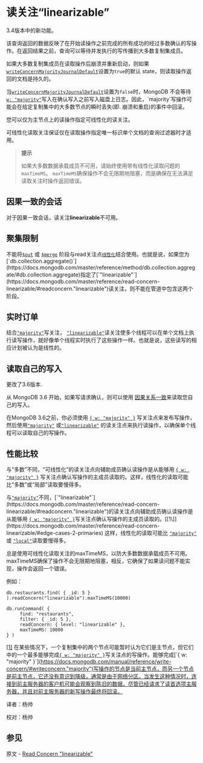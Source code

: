 # 读关注“linearizable”


 3.4版本中的新功能。

该查询返回的数据反映了在开始读操作之前完成的所有成功的经过多数确认的写操作。在返回结果之前，查询可以等待并发执行的写传播到大多数复制集成员。

如果大多数复制集成员在读取操作后崩溃并重新启动，则如果[`writeConcernMajorityJournalDefault`](https://docs.mongodb.com/master/reference/replica-configuration/#rsconf.writeConcernMajorityJournalDefault)设置为`true`的默认 state，则读取操作返回的文档是持久的。

当[`writeConcernMajorityJournalDefault`](https://docs.mongodb.com/master/reference/replica-configuration/#rsconf.writeConcernMajorityJournalDefault)设置为`false`时，MongoDB 不会等待 [`w: "majority"`](https://docs.mongodb.com/master/reference/write-concern/#writeconcern."majority")写入在确认写入之前写入磁盘上日志。因此，`majority`写操作可能会在给定复制集中的大多数节点的瞬时丢失(即. 崩溃和重启)的事件中回滚。

您可以仅为主节点上的读操作指定可线性化的读关注。

可线性化读取关注保证仅在读取操作指定唯一标识单个文档的查询过滤器时才适用。

> **提示**
>
> 如果大多数数据承载成员不可用，请始终使用带有线性化读取问题的`maxTimeMS`。 `maxTimeMS`确保操作不会无限期地阻塞，而是确保在无法满足读取关注时操作返回错误。

## 因果一致的会话

对于因果一致会话，读关注**linearizable**不可用。

## 聚集限制

不能将[`$out`](https://docs.mongodb.com/master/reference/operator/aggregation/out/#pipe._S_out) 或 [`$merge`](https://docs.mongodb.com/master/reference/operator/aggregation/merge/#pipe._S_merge) 阶段与read关注点[`线性化`](https://docs.mongodb.com/master/reference/read-concern-linearizable/#readconcern."linearizable")结合使用。也就是说，如果您为[`db.collection.aggregate()`](https://docs.mongodb.com/master/reference/method/db.collection.aggregate/#db.collection.aggregate)指定了[`"linearizable"`](https://docs.mongodb.com/master/reference/read-concern-linearizable/#readconcern."linearizable")读关注，则不能在管道中包含这两个阶段。

## 实时订单

结合[`"majority"`](https://docs.mongodb.com/manual/reference/write-concern/#writeconcern."majority")写关注， [`"linearizable"`](https://docs.mongodb.com/manual/reference/read-concern-linearizable/#readconcern."linearizable")读关注使多个线程可以在单个文档上执行读写操作，就好像单个线程实时执行了这些操作一样。也就是说，这些读写的相应计划被认为是线性的。

## 读取自己的写入

更改了3.6版本.

从 MongoDB 3.6 开始，如果写请求确认，则可以使用 [因果关系一致](https://docs.mongodb.com/master/core/read-isolation-consistency-recency/#sessions)来读取您自己的写入。

在MongoDB 3.6之前，你必须使用 [`{ w: "majority" }`](https://docs.mongodb.com/master/reference/write-concern/#writeconcern."majority") 写关注点来发布写操作，然后使用[`"majority"`](https://docs.mongodb.com/master/reference/read-concern-majority/#readconcern."majority") 或[`"linearizable"`](https://docs.mongodb.com/master/reference/read-concern-linearizable/#readconcern."linearizable") 的读关注点来执行读操作，以确保单个线程可以读取自己的写操作。

## 性能比较

与“多数”不同，“可线性化”的读关注点向辅助成员确认读操作是从能够用 [`{ w: "majority" }`](https://docs.mongodb.com/manual/reference/write-concern/#writeconcern."majority") 写关注点确认写操作的主成员读取的。这样，线性化的读取可能比“多数”或“局部”读取要慢得多。

与[`"majority"`](https://docs.mongodb.com/master/reference/read-concern-majority/#readconcern."majority")不同，[`"linearizable"`](https://docs.mongodb.com/master/reference/read-concern-linearizable/#readconcern."linearizable")的读关注点向辅助成员确认读操作是从能够用 [`{ w: "majority" }`](https://docs.mongodb.com/master/reference/write-concern/#writeconcern."majority")写关注点确认写操作的主成员读取的。[[1\]](https://docs.mongodb.com/master/reference/read-concern-linearizable/#edge-cases-2-primaries) 这样，线性化的读取可能比 [`"majority"`](https://docs.mongodb.com/master/reference/read-concern-majority/#readconcern."majority") 或 [`"local"`](https://docs.mongodb.com/master/reference/read-concern-local/#readconcern."local")读取要慢得多。

总是使用可线性化读取关注的maxTimeMS，以防大多数数据承载成员不可用。maxTimeMS确保了操作不会无限期地阻塞，相反，它确保了如果读问题不能实现，操作会返回一个错误。

例如：

```shell
db.restaurants.find( { _id: 5 } ).readConcern("linearizable").maxTimeMS(10000)

db.runCommand( {
     find: "restaurants",
     filter: { _id: 5 },
     readConcern: { level: "linearizable" },
     maxTimeMS: 10000
} )
```

[[1\]](https://docs.mongodb.com/master/reference/read-concern-linearizable/#id1) 在某些情况下，一个复制集中的两个节点可能暂时认为它们是主节点，但它们中的一个最多能够完成[`{ w: "majority" }`](https://docs.mongodb.com/manual/reference/write-concern/#writeconcern."majority")写关注点的写操作。能够完成[`{ w: "majority" }`](https://docs.mongodb.com/manual/reference/write-concern/#writeconcern."majority")写操作的节点是当前主节点，而另一个节点是前主节点，它还没有意识到降级，通常是由于网络分区。当发生这种情况时，连接到前主服务器的客户机可能会观察到陈旧的数据，尽管已经请求了读首选项主服务器，并且对前主服务器的新写操作最终将回滚。



译者：杨帅

校对：杨帅


## 参见

原文 - [Read Concern "linearizable"]( https://docs.mongodb.com/manual/reference/read-concern-linearizable/ )

